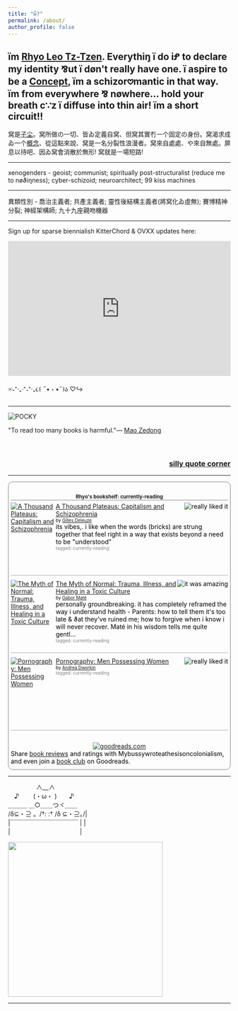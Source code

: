 ```yaml
---
title: "ẘ?"
permalink: /about/
author_profile: false
---
```


<h2>ïm <a href="https://cryotato.github.io/name/">Rhyo Leo Tz-Tzen</a>. Everythiŋ ï do iꝬ to declare my identity ⅋ut ï døn't really have one. ï aspire to be a <a href="https://cryotato.github.io/blog/">Concept</a>, ïm a schizor𖹭mantic in that way. ïm from everywhere ⅋ nøwhere... hold your breath c∵z ï diffuse into thin air! ïm a short circuit!!</h2>

窝是[子尘](https://cryotato.github.io/name/)。窝所做の一切、皆ゐ定義自窝、但窝其實冇一个固定の身份。窝渴求成ゐ一个[概念](https://cryotato.github.io/blog/)、從這點來說、窝是一名分裂性浪漫者。窝來自處處、や來自無處。屏息以待吧、因ゐ窝會消散於無形! 窝就是一場短路!

***

xenogenders - geoist; communist; spiritually post-structuralist (reduce me to nøϑiŋness); cyber-schizoid; neuroarchitect; 99 kiss machines

***

異類性別 - 喬治主義者; 共產主義者; 靈性後結構主義者(將窝化ゐ虛無); 賽博精神分裂; 神經架構師; 九十九座親吻機器

***

Sign up for sparse biennialish KitterChord & OVXX updates here:

<iframe width="540" height="305" src="https://sibforms.com/serve/MUIFAGII6dnItKKSjLTX5EippiUkxF1ouYlSnSpzunfoBOjdGVblho2CGhGW4mzc_KILsCsbcRkVSQpr3dTsERtEpvp0j1SnAL-F9rQNcW-kZ28QD3goYzm_lKFx-QQTTso0z5GwqizHIOu7mGV-OlrS33TT10jCRG8qegcTmMavoyw6xUByxMzzJ_WUDtvkxMCqcMU_dFDLIp9V" frameborder="0" scrolling="auto" allowfullscreen style="display: block;margin-left: auto;margin-right: auto;max-width: 100%;"></iframe>

✉˖⁺‧₊‧⁺˖⁺‧₊૮꒰ ˶• ༝ •˶꒱ა ♡↪

***

![POCKY](/assets/images/pocky.gif)

<div id="gr_quote_body">&quot;To read too many books is harmful.&quot;&mdash; <a title="Mao Zedong quotes" href="https://www.goodreads.com/author/quotes/4797485.Mao_Zedong">Mao Zedong</a><br/><br/></div><script src="https://www.goodreads.com/quotes/widget/114414047-mybussywroteathesisoncolonialism?v=2" type="text/javascript"></script><br/>
<div style="text-align: right;"><h3><a href="https://www.goodreads.com/user/show/114414047-mybussywroteathesisoncolonialism" rel="nofollow">silly quote corner</a></h3></div>

***

  <!-- Show static HTML/CSS as a placeholder in case js is not enabled - javascript include will override this if things work -->
  <style type="text/css" media="screen">
  .gr_custom_container_1756265415 {
    /* customize your Goodreads widget container here*/
    border: 1px solid gray;
    border-radius:10px;
    padding: 10px 5px 10px 5px;
    background-color: transparent;
    color: #000000;
    
  }
  .gr_custom_header_1756265415 {
    /* customize your Goodreads header here*/
    border-bottom: 1px solid gray;
    width: 100%;
    margin-bottom: 5px;
    text-align: center;
    font-size: 80%
  }
  .gr_custom_each_container_1756265415 {
    /* customize each individual book container here */
    width: 100%;
    clear: both;
    margin-bottom: 10px;
    overflow: auto;
    padding-bottom: 4px;
    border-bottom: 1px solid #aaa;
  }
  .gr_custom_book_container_1756265415 {
    /* customize your book covers here */
    overflow: hidden;
    height: 160px;
      float: left;
      margin-right: 4px;
      width: 98px;
  }
  .gr_custom_author_1756265415 {
    /* customize your author names here */
    font-size: 10px;
  }
  .gr_custom_tags_1756265415 {
    /* customize your tags here */
    font-size: 10px;
    color: gray;
  }
  .gr_custom_rating_1756265415 {
    /* customize your rating stars here */
    float: right;
  }
</style>

  <div id="gr_custom_widget_1756265415">
          <div class="gr_custom_container_1756265415">
    <h2 class="gr_custom_header_1756265415">
    <a style="text-decoration: none;" rel="nofollow" href="https://www.goodreads.com/review/list/114414047-mybussywroteathesisoncolonialism?shelf=currently-reading&amp;utm_medium=api&amp;utm_source=custom_widget">Rhyo&#39;s bookshelf: currently-reading</a>
    </h2>
      <div class="gr_custom_each_container_1756265415">
          <div class="gr_custom_book_container_1756265415">
            <a title="A Thousand Plateaus: Capitalism and Schizophrenia" rel="nofollow" href="https://www.goodreads.com/review/show/7008442258?utm_medium=api&amp;utm_source=custom_widget"><img alt="A Thousand Plateaus: Capitalism and Schizophrenia" border="0" src="https://i.gr-assets.com/images/S/compressed.photo.goodreads.com/books/1721198637l/118316._SX98_.jpg" /></a>
          </div>
          <div class="gr_custom_rating_1756265415">
            <span class=" staticStars notranslate" title="really liked it"><img alt="really liked it" src="https://s.gr-assets.com/images/layout/gr_red_star_active.png" /><img alt="" src="https://s.gr-assets.com/images/layout/gr_red_star_active.png" /><img alt="" src="https://s.gr-assets.com/images/layout/gr_red_star_active.png" /><img alt="" src="https://s.gr-assets.com/images/layout/gr_red_star_active.png" /><img alt="" src="https://s.gr-assets.com/images/layout/gr_red_star_inactive.png" /></span>
          </div>
          <div class="gr_custom_title_1756265415">
            <a rel="nofollow" href="https://www.goodreads.com/review/show/7008442258?utm_medium=api&amp;utm_source=custom_widget">A Thousand Plateaus: Capitalism and Schizophrenia</a>
          </div>
          <div class="gr_custom_author_1756265415">
            by <a rel="nofollow" href="https://www.goodreads.com/author/show/13009.Gilles_Deleuze">Gilles Deleuze</a>
          </div>
          <div class="gr_custom_review_1756265415">
            its vibes,. i like when the words (bricks) are strung together that feel right in a way that exists beyond a need to be &quot;understood&quot;
          </div>
          <div class="gr_custom_tags_1756265415">
            tagged:
            currently-reading
          </div>
      </div>
      <div class="gr_custom_each_container_1756265415">
          <div class="gr_custom_book_container_1756265415">
            <a title="The Myth of Normal: Trauma, Illness, and Healing in a Toxic Culture" rel="nofollow" href="https://www.goodreads.com/review/show/7701727193?utm_medium=api&amp;utm_source=custom_widget"><img alt="The Myth of Normal: Trauma, Illness, and Healing in a Toxic Culture" border="0" src="https://i.gr-assets.com/images/S/compressed.photo.goodreads.com/books/1647801716l/58537332._SX98_.jpg" /></a>
          </div>
          <div class="gr_custom_rating_1756265415">
            <span class=" staticStars notranslate" title="it was amazing"><img alt="it was amazing" src="https://s.gr-assets.com/images/layout/gr_red_star_active.png" /><img alt="" src="https://s.gr-assets.com/images/layout/gr_red_star_active.png" /><img alt="" src="https://s.gr-assets.com/images/layout/gr_red_star_active.png" /><img alt="" src="https://s.gr-assets.com/images/layout/gr_red_star_active.png" /><img alt="" src="https://s.gr-assets.com/images/layout/gr_red_star_active.png" /></span>
          </div>
          <div class="gr_custom_title_1756265415">
            <a rel="nofollow" href="https://www.goodreads.com/review/show/7701727193?utm_medium=api&amp;utm_source=custom_widget">The Myth of Normal: Trauma, Illness, and Healing in a Toxic Culture</a>
          </div>
          <div class="gr_custom_author_1756265415">
            by <a rel="nofollow" href="https://www.goodreads.com/author/show/4068613.Gabor_Mat_">Gabor Maté</a>
          </div>
          <div class="gr_custom_review_1756265415">
            personally groundbreaking. it has completely reframed the way i understand health - Parents: how to tell them it's too late &amp; ϑat they've ruined me; how to forgive when i know i will never recover. Maté in his wisdom tells me quite gentl...
          </div>
          <div class="gr_custom_tags_1756265415">
            tagged:
            currently-reading
          </div>
      </div>
      <div class="gr_custom_each_container_1756265415">
          <div class="gr_custom_book_container_1756265415">
            <a title="Pornography: Men Possessing Women" rel="nofollow" href="https://www.goodreads.com/review/show/7729225103?utm_medium=api&amp;utm_source=custom_widget"><img alt="Pornography: Men Possessing Women" border="0" src="https://i.gr-assets.com/images/S/compressed.photo.goodreads.com/books/1214098499l/163256._SY160_.jpg" /></a>
          </div>
          <div class="gr_custom_rating_1756265415">
            <span class=" staticStars notranslate" title="really liked it"><img alt="really liked it" src="https://s.gr-assets.com/images/layout/gr_red_star_active.png" /><img alt="" src="https://s.gr-assets.com/images/layout/gr_red_star_active.png" /><img alt="" src="https://s.gr-assets.com/images/layout/gr_red_star_active.png" /><img alt="" src="https://s.gr-assets.com/images/layout/gr_red_star_active.png" /><img alt="" src="https://s.gr-assets.com/images/layout/gr_red_star_inactive.png" /></span>
          </div>
          <div class="gr_custom_title_1756265415">
            <a rel="nofollow" href="https://www.goodreads.com/review/show/7729225103?utm_medium=api&amp;utm_source=custom_widget">Pornography: Men Possessing Women</a>
          </div>
          <div class="gr_custom_author_1756265415">
            by <a rel="nofollow" href="https://www.goodreads.com/author/show/23879.Andrea_Dworkin">Andrea Dworkin</a>
          </div>
          <div class="gr_custom_tags_1756265415">
            tagged:
            currently-reading
          </div>
      </div>
  <br style="clear: both"/>
  <center>
    <a rel="nofollow" href="https://www.goodreads.com/"><img alt="goodreads.com" style="border:0" src="https://s.gr-assets.com/images/widget/widget_logo.gif" /></a>
  </center>
  <noscript>
    Share <a rel="nofollow" href="https://www.goodreads.com/">book reviews</a> and ratings with Mybussywroteathesisoncolonialism, and even join a <a rel="nofollow" href="https://www.goodreads.com/group">book club</a> on Goodreads.
  </noscript>
  </div>

  </div>
  <script src="https://www.goodreads.com/review/custom_widget/114414047.rhyo's%20bookshelf:%20currently-reading?cover_position=left&cover_size=medium&num_books=5&order=a&shelf=currently-reading&show_author=1&show_cover=1&show_rating=1&show_review=1&show_tags=1&show_title=1&sort=votes&widget_bg_color=FFFFFF&widget_bg_transparent=true&widget_border_width=1&widget_id=1756265415&widget_text_color=000000&widget_title_size=small&widget_width=full" type="text/javascript" charset="utf-8"></script>

***
　　 　 　∧_,,∧<br>
　♪　　 (・ω・ )　　♪<br>
  ＿＿＿ ＿○＿＿つヾ＿＿<br>
/δ⊆・⊇ 。/†: :† /δ ⊆・⊇｡/|<br>
|￣￣￣￣￣￣￣￣￣￣￣ | |<br>
|　　　　　　　　　　 　|<br>

<a href="https://www.last.fm/user/cryopotato"><img src="https://lastfm-recently-played.vercel.app/api?user=cryopotato" height="auto" width="350px"/></a>

***

<div style="display: flex; align-items: center; gap: 10px;"> <!-- Added wrapper div with flex styling and gap -->
  <script src="https://silly.possiblyaxolotl.com/ring/webstring.js"></script>
<script src="https://transring.neocities.org/ring.js"></script>


  <!-- 
  <a href='https://webring.dinhe.net/prev/cryotato.github.io'>Previous</a>
  <a href='https://webring.dinhe.net/next/cryotato.github.io'>Next</a> -->
 
</div> <!-- Closed wrapper div -->
